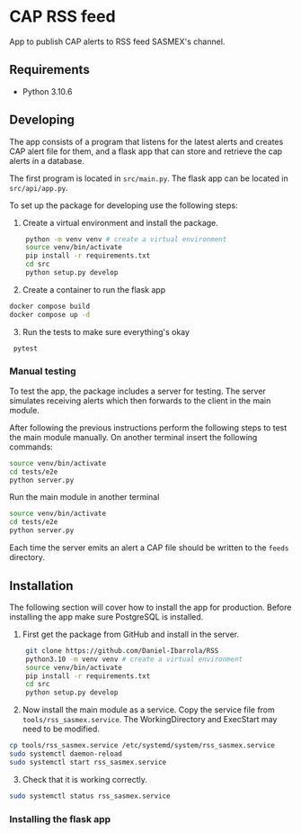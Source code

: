 # CAP RSS feed

App to publish CAP alerts to RSS feed SASMEX's channel.

## Requirements

- Python 3.10.6

## Developing

The app consists of a program that listens for the latest alerts
and creates CAP alert file for them, and a flask app that can store
and retrieve the cap alerts in a database.

The first program is located in `src/main.py`. The flask app can be located
in `src/api/app.py`. 

To set up the package for developing use the following steps:

1. Create a virtual environment and install the package.

```bash
    python -m venv venv # create a virtual environment
    source venv/bin/activate
    pip install -r requirements.txt
    cd src
    python setup.py develop
```

2. Create a container to run the flask app
```bash
docker compose build
docker compose up -d
```

3. Run the tests to make sure everything's okay

```bash
 pytest      
```

### Manual testing

To test the app, the package includes a server for testing. The server simulates 
receiving alerts which then forwards to the client in the main module.

After following the previous instructions perform the following steps to test the main 
module manually. On another terminal insert the following commands:

```bash
source venv/bin/activate
cd tests/e2e
python server.py
```

Run the main module in another terminal
```bash
source venv/bin/activate
cd tests/e2e
python server.py
```

Each time the server emits an alert a CAP file should be written to the `feeds`
directory.

## Installation

The following section will cover how to install the app for production. Before installing
the app make sure PostgreSQL is installed.

1. First get the package from GitHub and install in the server.

```bash
    git clone https://github.com/Daniel-Ibarrola/RSS
    python3.10 -m venv venv # create a virtual environment
    source venv/bin/activate
    pip install -r requirements.txt
    cd src
    python setup.py develop
```

2. Now install the main module as a service. Copy the service file 
 from `tools/rss_sasmex.service`. The WorkingDirectory and ExecStart may
 need to be modified.

```bash
cp tools/rss_sasmex.service /etc/systemd/system/rss_sasmex.service
sudo systemctl daemon-reload
sudo systemctl start rss_sasmex.service
```

3. Check that it is working correctly.

```bash
sudo systemctl status rss_sasmex.service
```

### Installing the flask app
